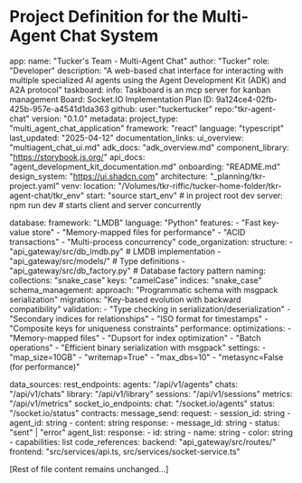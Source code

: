 # Project Definition for the Multi-Agent Chat System

app:
  name: "Tucker's Team - Multi-Agent Chat"
  author: "Tucker"
  role: "Developer"
  description: "A web-based chat interface for interacting with multiple specialized AI agents using the Agent Development Kit (ADK) and A2A protocol"
  taskboard:
    info: Taskboard is an mcp server for kanban management
    Board: Socket.IO Implementation Plan
    ID: 9a124ce4-02fb-425b-957e-a4541d1da363
  github:
    user:"tuckertucker"
    repo:"tkr-agent-chat"
  version: "0.1.0"
  metadata:
    project_type: "multi_agent_chat_application"
    framework: "react"
    language: "typescript"
    last_updated: "2025-04-12"
  documentation_links:
    ui_overview: "multiagent_chat_ui.md"
    adk_docs: "adk_overview.md"
    component_library: "https://storybook.js.org/"
    api_docs: "agent_development_kit_documentation.md"
    onboarding: "README.md"
    design_system: "https://ui.shadcn.com"
    architecture: "_planning/tkr-project.yaml"
  venv: 
    location: "/Volumes/tkr-riffic/tucker-home-folder/tkr-agent-chat/tkr_env"
    start: "source start_env" # in project root
  dev server: npm run dev # starts client and server concurrently

database:
  framework: "LMDB"
  language: "Python"
  features:
    - "Fast key-value store"
    - "Memory-mapped files for performance"
    - "ACID transactions"
    - "Multi-process concurrency"
  code_organization:
    structure:
      - "api_gateway/src/db_lmdb.py"      # LMDB implementation 
      - "api_gateway/src/models/"         # Type definitions
      - "api_gateway/src/db_factory.py"   # Database factory pattern
    naming:
      collections: "snake_case"
      keys: "camelCase"
      indices: "snake_case"
  schema_management:
    approach: "Programmatic schema with msgpack serialization"
    migrations: "Key-based evolution with backward compatibility"
    validation:
      - "Type checking in serialization/deserialization"
      - "Secondary indices for relationships"
      - "ISO format for timestamps"
      - "Composite keys for uniqueness constraints"
  performance:
    optimizations:
      - "Memory-mapped files"
      - "Dupsort for index optimization"
      - "Batch operations"
      - "Efficient binary serialization with msgpack"
    settings:
      - "map_size=10GB"
      - "writemap=True"
      - "max_dbs=10"
      - "metasync=False (for performance)"

data_sources:
  rest_endpoints:
    agents: "/api/v1/agents"
    chats: "/api/v1/chats"
    library: "/api/v1/library"
    sessions: "/api/v1/sessions"
    metrics: "/api/v1/metrics"
  socket_io_endpoints:
    chat: "/socket.io/agents"
    status: "/socket.io/status"
  contracts:
    message_send:
      request: 
        - session_id: string
        - agent_id: string
        - content: string
      response:
        - message_id: string
        - status: "sent" | "error"
    agent_list:
      response:
        - id: string
        - name: string
        - color: string
        - capabilities: list
  code_references:
    backend: "api_gateway/src/routes/"
    frontend: "src/services/api.ts, src/services/socket-service.ts"

[Rest of file content remains unchanged...]
